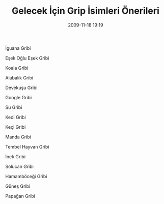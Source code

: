 ﻿---
layout: post
title: Gelecek &#304;&ccedil;in Grip &#304;simleri &#214;nerileri
date: 2009-11-18 19:19
comments: true
categories: []
---
İguana Gribi

Eşek Oğlu Eşek Gribi

Koala Gribi

Alabalık Gribi

Devekuşu Gribi

Google Gribi

Su Gribi

Kedi Gribi

Keçi Gribi

Manda Gribi

Tembel Hayvan Gribi

İnek Gribi

Solucan Gribi

Hamamböceği Gribi

Güneş Gribi

Papağan Gribi
